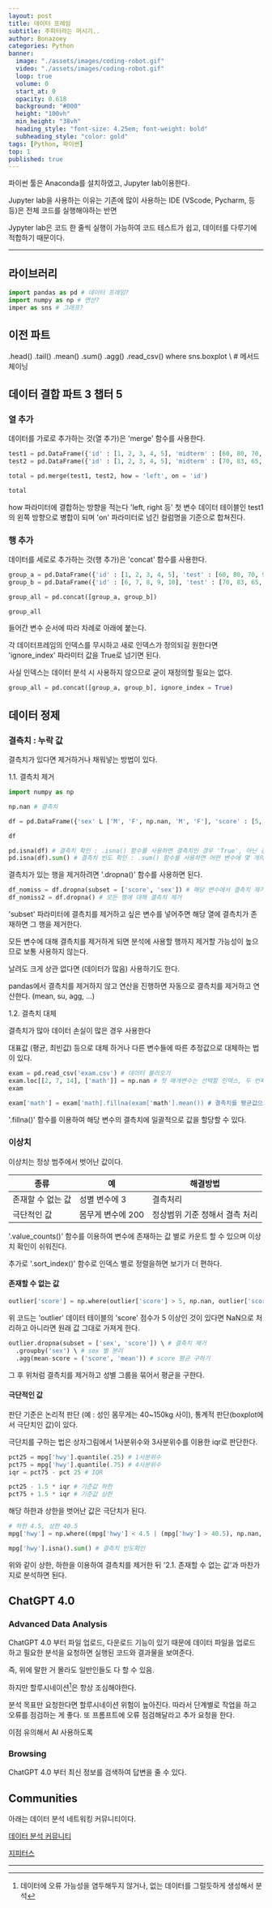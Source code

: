 ```yaml
---
layout: post
title: 데이터 프레임
subtitle: 주피터라는 머시기..
author: Bonazoey
categories: Python
banner:
  image: "./assets/images/coding-robot.gif"
  video: "./assets/images/coding-robot.gif"
  loop: true
  volume: 0
  start_at: 0
  opacity: 0.618
  background: "#000"
  height: "100vh"
  min_height: "38vh"
  heading_style: "font-size: 4.25em; font-weight: bold"
  subheading_style: "color: gold"
tags: [Python, 파이썬]
top: 1
published: true
---
```


파이썬 툴은 Anaconda를 설치하였고, Jupyter lab이용한다.

Jupyter lab을 사용하는 이유는 기존에 많이 사용하는 IDE (VScode, Pycharm, 등등)은 전체 코드를 실행해야하는 반면

Jypyter lab은 코드 한 줄씩 실행이 가능하여 코드 테스트가 쉽고, 데이터를 다루기에 적합하기 때문이다.

---

## 라이브러리

~~~python
import pandas as pd # 데이터 프레임?
import numpy as np # 연산?
imper as sns # 그래프?
~~~

## 이전 파트

.head()
.tail()
.mean()
.sum()
.agg()
.read_csv()
where
sns.boxplot
\ # 메서드 체이닝

## 데이터 결합 파트 3 챕터 5

### 열 추가

데이터를 가로로 추가하는 것(열 추가)은 'merge' 함수를 사용한다.

~~~python
test1 = pd.DataFrame({'id' : [1, 2, 3, 4, 5], 'midterm' : [60, 80, 70, 90, 85]})
test2 = pd.DataFrame({'id' : [1, 2, 3, 4, 5], 'midterm' : [70, 83, 65, 95, 80]})

total = pd.merge(test1, test2, how = 'left', on = 'id')

total
~~~

how 파라미터에 결합하는 방향을 적는다 'left, right 등' 첫 변수 데이터 테이블인 test1의 왼쪽 방향으로 병합이 되며 'on' 파라미터로 넘긴 컬럼명을 기준으로 합쳐진다.

### 행 추가

데이터를 세로로 추가하는 것(행 추가)은 'concat' 함수를 사용한다.

~~~python
group_a = pd.DataFrame({'id' : [1, 2, 3, 4, 5], 'test' : [60, 80, 70, 90, 85]})
group_b = pd.DataFrame({'id' : [6, 7, 8, 9, 10], 'test' : [70, 83, 65, 95, 80]})

group_all = pd.concat([group_a, group_b])

group_all
~~~

들어간 변수 순서에 따라 차례로 아래에 붙는다.

각 데이터프레임의 인덱스를 무시하고 새로 인덱스가 정의되길 원한다면 'ignore_index' 파라미터 값을 True로 넘기면 된다.

사실 인덱스는 데이터 분석 시 사용하지 않으므로 굳이 재정의할 필요는 없다.

~~~python
group_all = pd.concat([group_a, group_b], ignore_index = True)
~~~

## 데이터 정제

### 결측치 : 누락 값

결측치가 있다면 제거하거나 채워넣는 방법이 있다.

1.1. 결측치 제거

~~~python
import numpy as np

np.nan # 결측치

df = pd.DataFrame({'sex' L ['M', 'F', np.nan, 'M', 'F'], 'score' : [5, 4, 3, 4, np.nan]})

df

pd.isna(df) # 결측치 확인 : .isna() 함수를 사용하면 결측치인 경우 'True', 아닌 경우 'False'로 결과가 나온다.
pd.isna(df).sum() # 결측치 빈도 확인 : .sum() 함수를 사용하면 어떤 변수에 몇 개의 결측치가 있는지 나타난다.
~~~

결측치가 있는 행을 제거하려면 '.dropna()' 함수를 사용하면 된다.

~~~python
df_nomiss = df.dropna(subset = ['score', 'sex']) # 해당 변수에서 결측치 제거
df_nomiss2 = df.dropna() # 모든 행에 대해 결측치 제거
~~~

'subset' 파라미터에 결측치를 제거하고 싶은 변수를 넣어주면 해당 열에 결측치가 존재하면 그 행을 제거한다.

모든 변수에 대해 결측치를 제거하게 되면 분석에 사용할 행까지 제거할 가능성이 높으므로 보통 사용하지 않는다.

날려도 크게 상관 없다면 (데이터가 많음) 사용하기도 한다.

pandas에서 결측치를 제거하지 않고 연산을 진행하면 자동으로 결측치를 제거하고 연산한다. (mean, su, agg, ...) 

1.2. 결측치 대체

결측치가 많아 데이터 손실이 많은 경우 사용한다

대표값 (평균, 최빈값) 등으로 대체 하거나 다른 변수들에 따른 추정값으로 대체하는 법이 있다.

~~~python
exam = pd.read_csv('exam.csv') # 데이터 불러오기
exam.loc[[2, 7, 14], ['math']] = np.nan # 첫 매개변수는 선택할 인덱스, 두 번째는 해당 열이 된다. 그곳에 결측치 할당.
exam

exam['math'] = exam['math].fillna(exam['math'].mean()) # 결측치를 평균값으로 대체하기
~~~

'.fillna()' 함수를 이용하여 해당 변수의 결측치에 일괄적으로 값을 할당할 수 있다.

### 이상치

이상치는 정상 범주에서 벗어난 값이다.

|종류|예|해결방법|
|---|---|---|
|존재할 수 없는 값|성별 변수에 3|결측처리|
|극단적인 값|몸무게 변수에 200|정상범위 기준 정해서 결측 처리|

'.value_counts()' 함수를 이용하여 변수에 존재하는 값 별로 카운트 할 수 있으며 이상치 확인이 쉬워진다.

추가로 '.sort_index()' 함수로 인덱스 별로 정렬을하면 보기가 더 편하다.

#### 존재할 수 없는 값

~~~python
outlier['score'] = np.where(outlier['score'] > 5, np.nan, outlier['score'])
~~~

위 코드는 'outlier' 데이터 테이블의 'score' 점수가 5 이상인 것이 있다면 NaN으로 처리하고 아니라면 원래 값 그대로 가져게 한다.

~~~python
outlier.dropna(subset = ['sex', 'score']) \ # 결측치 제거
  .groupby('sex') \ # sex 별 분리
  .agg(mean-score = ('score', 'mean')) # score 평균 구하기
~~~

그 후 위처럼 결측치를 제거하고 성별 그룹을 묶어서 평균을 구한다.

#### 극단적인 값

판단 기준은 논리적 판단 (예 : 성인 몸무게는 40~150kg 사이), 통계적 판단(boxplot에서 극단치인 값)이 있다.

극단치를 구하는 법은 상자그림에서 1사분위수와 3사분위수를 이용한 iqr로 판단한다.

~~~python
pct25 = mpg['hwy'].quantile(.25) # 1사분위수
pct75 = mpg['hwy'].quantile(.75) # 4사분위수
iqr = pct75 - pct 25 # IQR

pct25 - 1.5 * iqr # 기준값 하한
pct75 + 1.5 * iqr # 기준값 상한
~~~

해당 하한과 상한을 벗어난 값은 극단치가 된다.

~~~python
# 하한 4.5, 상한 40.5
mpg['hwy'] = np.where((mpg['hwy'] < 4.5 | (mpg['hwy'] > 40.5), np.nan, mpg['hwy']) # 극단치 결측처리

mpg['hwy'].isna().sum() # 결측치 빈도확인
~~~

위와 같이 상한, 하한을 이용하여 결측치를 제거한 뒤 '2.1. 존재할 수 없는 값'과 마찬가지로 분석하면 된다.

## ChatGPT 4.0

### Advanced Data Analysis

ChatGPT 4.0 부터 파일 업로드, 다운로드 기능이 있기 때문에 데이터 파일을 업로드 하고 필요한 분석을 요청하면 실행된 코드와 결과물을 보여준다.

즉, 위에 말한 거 몰라도 일반인들도 다 할 수 있음.

하지만 할루시네이션[^hal]은 항상 조심해야한다. 

분석 목표만 요청한다면 할루시네이션 위험이 높아진다. 따라서 단계별로 작업을 하고 오류를 점검하는 게 좋다. 또 프롬프트에 오류 점검해달라고 추가 요청을 한다.

이점 유의해서 AI 사용하도록

### Browsing

ChatGPT 4.0 부터 최신 정보를 검색하여 답변을 줄 수 있다.


## Communities

아래는 데이터 분석 네트워킹 커뮤니티이다.

[데이터 분석 커뮤니티](https://fb.com/groups/datacommunity)

[지피터스](https://gpters.org)

---
[^hal]: 데이터에 오류 가능성을 염두해두지 않거나, 없는 데이터를 그럴듯하게 생성해서 분석
